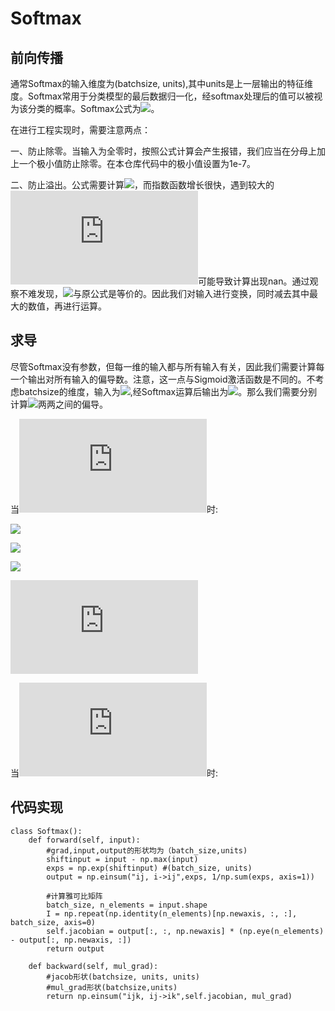 # Softmax

## 前向传播
通常Softmax的输入维度为(batchsize, units),其中units是上一层输出的特征维度。Softmax常用于分类模型的最后数据归一化，经softmax处理后的值可以被视为该分类的概率。Softmax公式为![](http://latex.codecogs.com/svg.latex?S(x)=\\frac{e^{x_i}}{\sum_i^k{e^{x_i}}})。

在进行工程实现时，需要注意两点：

一、防止除零。当输入为全零时，按照公式计算会产生报错，我们应当在分母上加上一个极小值防止除零。在本仓库代码中的极小值设置为1e-7。

二、防止溢出。公式需要计算![](http://latex.codecogs.com/svg.latex?e^{x_i})，而指数函数增长很快，遇到较大的![](http://latex.codecogs.com/svg.latex?x_i)可能导致计算出现nan。通过观察不难发现，![](http://latex.codecogs.com/svg.latex?S(x)=\\frac{e^{x_i-D}}{\sum_i^k{e^{x_i-D}}})与原公式是等价的。因此我们对输入进行变换，同时减去其中最大的数值，再进行运算。

## 求导

尽管Softmax没有参数，但每一维的输入都与所有输入有关，因此我们需要计算每一个输出对所有输入的偏导数。注意，这一点与Sigmoid激活函数是不同的。不考虑batchsize的维度，输入为![](http://latex.codecogs.com/svg.latex?X=[x_1,x_2,x_3,...,x_m]),经Softmax运算后输出为![](http://latex.codecogs.com/svg.latex?X=[s_1,s_2,s_3,...,s_m])。那么我们需要分别计算![](http://latex.codecogs.com/svg.latex?s_i、x_j)两两之间的偏导。

当![](http://latex.codecogs.com/svg.latex?i=j)时:

![](http://latex.codecogs.com/svg.latex?\\frac{\\partial{\\frac{e^{x_i}}{\sum_i^k{e^{x_i}}}}}{\\partial{x_i}}=\\frac{e^{x_i}\sum_i^k{e^{x_i}}-e^{x_i}e^{x_i}}{(\sum_i^k{e^{x_i}})^2})

![](http://latex.codecogs.com/svg.latex?=\\frac{e^{x_i}}{\sum_i^k{e^{x_i}}}}\\frac{\sum_i^k{e^{x_i}}}-e^{x_i}}{\sum_i^k{e^{x_i}}}})

![](http://latex.codecogs.com/svg.latex?=\\frac{e^{x_i}}{\sum_i^k{e^{x_i}}}}(1-\\frac{e^{x_i}}{\sum_i^k{e^{x_i}}}}))

![](http://latex.codecogs.com/svg.latex?=s_i(1-s_i))

当![](http://latex.codecogs.com/svg.latex?ij)时:

## 代码实现
```
class Softmax():
    def forward(self, input):
        #grad,input,output的形状均为（batch_size,units)
        shiftinput = input - np.max(input)
        exps = np.exp(shiftinput) #(batch_size, units)
        output = np.einsum("ij, i->ij",exps, 1/np.sum(exps, axis=1))

        #计算雅可比矩阵
        batch_size, n_elements = input.shape
        I = np.repeat(np.identity(n_elements)[np.newaxis, :, :], batch_size, axis=0)
        self.jacobian = output[:, :, np.newaxis] * (np.eye(n_elements) - output[:, np.newaxis, :])
        return output

    def backward(self, mul_grad):
        #jacob形状(batchsize, units, units)
        #mul_grad形状(batchsize,units)
        return np.einsum("ijk, ij->ik",self.jacobian, mul_grad)
```